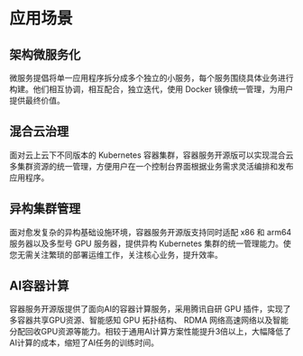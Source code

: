# 应用场景



## 架构微服务化

微服务提倡将单一应用程序拆分成多个独立的小服务，每个服务围绕具体业务进行构建。他们相互协调，相互配合，独立迭代，使用 Docker 镜像统一管理，为用户提供最终价值。
![]()



## 混合云治理

面对云上云下不同版本的 Kubernetes 容器集群，容器服务开源版可以实现混合云多集群资源的统一管理，方便用户在一个控制台界面根据业务需求灵活编排和发布应用程序。
![]()



## 异构集群管理

面对愈发复杂的异构基础设施环境，容器服务开源版支持同时适配 x86 和 arm64 服务器以及多型号 GPU 服务器，提供异构 Kubernetes 集群的统一管理能力。使您无需关注繁琐的部署运维工作，关注核心业务，提升效率。
![]()



## AI容器计算

容器服务开源版提供了面向AI的容器计算服务，采用腾讯自研 GPU 插件，实现了多容器共享GPU资源、智能感知 GPU 拓扑结构、 RDMA 网络高速网络以及智能分配回收GPU资源等能力。相较于通用AI计算方案性能提升3倍以上，大幅降低了AI计算的成本，缩短了AI任务的训练时间。

![]()

